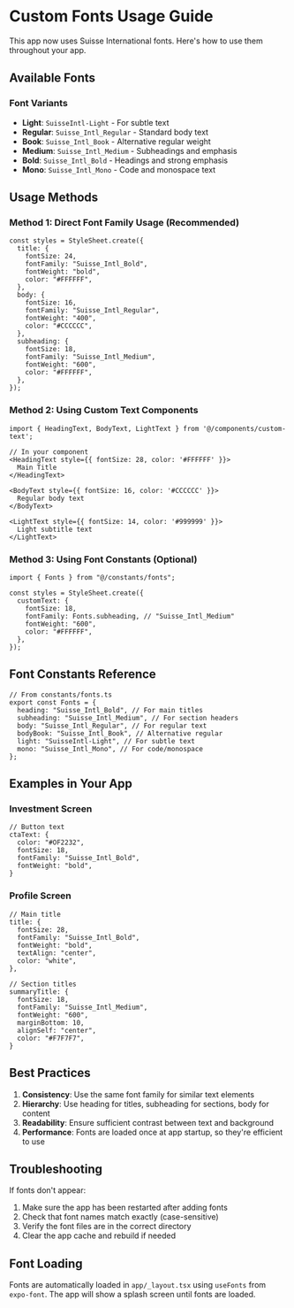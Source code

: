 # Custom Fonts Usage Guide

This app now uses Suisse International fonts. Here's how to use them throughout your app.

## Available Fonts

### Font Variants

- **Light**: `SuisseIntl-Light` - For subtle text
- **Regular**: `Suisse_Intl_Regular` - Standard body text
- **Book**: `Suisse_Intl_Book` - Alternative regular weight
- **Medium**: `Suisse_Intl_Medium` - Subheadings and emphasis
- **Bold**: `Suisse_Intl_Bold` - Headings and strong emphasis
- **Mono**: `Suisse_Intl_Mono` - Code and monospace text

## Usage Methods

### Method 1: Direct Font Family Usage (Recommended)

```tsx
const styles = StyleSheet.create({
  title: {
    fontSize: 24,
    fontFamily: "Suisse_Intl_Bold",
    fontWeight: "bold",
    color: "#FFFFFF",
  },
  body: {
    fontSize: 16,
    fontFamily: "Suisse_Intl_Regular",
    fontWeight: "400",
    color: "#CCCCCC",
  },
  subheading: {
    fontSize: 18,
    fontFamily: "Suisse_Intl_Medium",
    fontWeight: "600",
    color: "#FFFFFF",
  },
});
```

### Method 2: Using Custom Text Components

```tsx
import { HeadingText, BodyText, LightText } from '@/components/custom-text';

// In your component
<HeadingText style={{ fontSize: 28, color: '#FFFFFF' }}>
  Main Title
</HeadingText>

<BodyText style={{ fontSize: 16, color: '#CCCCCC' }}>
  Regular body text
</BodyText>

<LightText style={{ fontSize: 14, color: '#999999' }}>
  Light subtitle text
</LightText>
```

### Method 3: Using Font Constants (Optional)

```tsx
import { Fonts } from "@/constants/fonts";

const styles = StyleSheet.create({
  customText: {
    fontSize: 18,
    fontFamily: Fonts.subheading, // "Suisse_Intl_Medium"
    fontWeight: "600",
    color: "#FFFFFF",
  },
});
```

## Font Constants Reference

```tsx
// From constants/fonts.ts
export const Fonts = {
  heading: "Suisse_Intl_Bold", // For main titles
  subheading: "Suisse_Intl_Medium", // For section headers
  body: "Suisse_Intl_Regular", // For regular text
  bodyBook: "Suisse_Intl_Book", // Alternative regular
  light: "SuisseIntl-Light", // For subtle text
  mono: "Suisse_Intl_Mono", // For code/monospace
};
```

## Examples in Your App

### Investment Screen

```tsx
// Button text
ctaText: {
  color: "#OF2232",
  fontSize: 18,
  fontFamily: "Suisse_Intl_Bold",
  fontWeight: "bold",
}
```

### Profile Screen

```tsx
// Main title
title: {
  fontSize: 28,
  fontFamily: "Suisse_Intl_Bold",
  fontWeight: "bold",
  textAlign: "center",
  color: "white",
},

// Section titles
summaryTitle: {
  fontSize: 18,
  fontFamily: "Suisse_Intl_Medium",
  fontWeight: "600",
  marginBottom: 10,
  alignSelf: "center",
  color: "#F7F7F7",
}
```

## Best Practices

1. **Consistency**: Use the same font family for similar text elements
2. **Hierarchy**: Use heading for titles, subheading for sections, body for content
3. **Readability**: Ensure sufficient contrast between text and background
4. **Performance**: Fonts are loaded once at app startup, so they're efficient to use

## Troubleshooting

If fonts don't appear:

1. Make sure the app has been restarted after adding fonts
2. Check that font names match exactly (case-sensitive)
3. Verify the font files are in the correct directory
4. Clear the app cache and rebuild if needed

## Font Loading

Fonts are automatically loaded in `app/_layout.tsx` using `useFonts` from `expo-font`. The app will show a splash screen until fonts are loaded.
